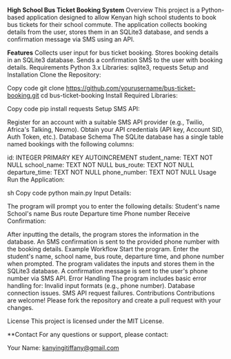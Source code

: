 <b>High School Bus Ticket Booking System</b>
Overview
This project is a Python-based application designed to allow Kenyan high school students to book bus tickets for their school commute. The application collects booking details from the user, stores them in an SQLite3 database, and sends a confirmation message via SMS using an API.

**Features**
Collects user input for bus ticket booking.
Stores booking details in an SQLite3 database.
Sends a confirmation SMS to the user with booking details.
Requirements
Python 3.x
Libraries: sqlite3, requests
Setup and Installation
Clone the Repository:


Copy code
git clone https://github.com/yourusername/bus-ticket-booking.git
cd bus-ticket-booking
Install Required Libraries:


Copy code
pip install requests
Setup SMS API:

Register for an account with a suitable SMS API provider (e.g., Twilio, Africa's Talking, Nexmo).
Obtain your API credentials (API key, Account SID, Auth Token, etc.).
Database Schema
The SQLite database has a single table named bookings with the following columns:

id: INTEGER PRIMARY KEY AUTOINCREMENT
student_name: TEXT NOT NULL
school_name: TEXT NOT NULL
bus_route: TEXT NOT NULL
departure_time: TEXT NOT NULL
phone_number: TEXT NOT NULL
Usage
Run the Application:

sh
Copy code
python main.py
Input Details:

The program will prompt you to enter the following details:
Student's name
School's name
Bus route
Departure time
Phone number
Receive Confirmation:

After inputting the details, the program stores the information in the database.
An SMS confirmation is sent to the provided phone number with the booking details.
Example Workflow
Start the program.
Enter the student's name, school name, bus route, departure time, and phone number when prompted.
The program validates the inputs and stores them in the SQLite3 database.
A confirmation message is sent to the user's phone number via SMS API.
Error Handling
The program includes basic error handling for:
Invalid input formats (e.g., phone number).
Database connection issues.
SMS API request failures.
Contributions
Contributions are welcome! Please fork the repository and create a pull request with your changes.

License
This project is licensed under the MIT License.

**Contact
For any questions or support, please contact:

Your Name: kanyingitiffany@gmail.com